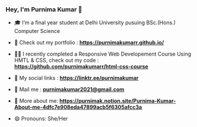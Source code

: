 ### Hey, I'm Purnima Kumar 👋

- 🎓 I’m a final year student at Delhi University pusuing BSc.(Hons.) Computer Science

- 🚀 Check out my portfolio : **https://purnimakumarr.github.io/**

- 👩‍💻 I recently completed a Responsive Web Developement Course Using HMTL & CSS, check out my code : **https://github.com/purnimakumarr/html-css-course**

- 🔗 My social links : **https://linktr.ee/purnimakumar**

- 💌 Mail me : **purnimakumar2021@gmail.com**

- 👩 More about me: **https://purnimak.notion.site/Purnima-Kumar-About-me-4dfc7e908eda47899acb5f6305afcc3a**

- 😄 Pronouns: She/Her
